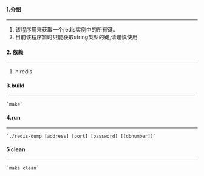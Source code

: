 #### 1.介绍
---
1. 该程序用来获取一个redis实例中的所有键。
2. 目前该程序暂时只能获取string类型的键,请谨慎使用

#### 2. 依赖
---
1. hiredis

#### 3.build
---
	`make`

#### 4.run
---
	`./redis-dump [address] [port] [password] [[dbnumber]]`

#### 5 clean
---
	`make clean`
